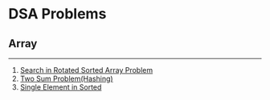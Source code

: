 # DSA Problems 

## Array
*** 
1. [Search in Rotated Sorted Array Problem](/Array/Search%20in%20Rotated%20Sorted.js)
2. [Two Sum Problem(Hashing)](/Array/Two%20Sum%20Problem.js)
3. [Single Element in Sorted](/Array/Single%20Element%20in%20Sorted.js)


